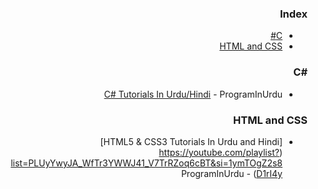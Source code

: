<div dir="rtl" markdown="1">

### Index

* [C#](#csharp)
* [HTML and CSS](#html-and-css)


### <a id="csharp"></a>C#&lrm;

* [C# Tutorials In Urdu/Hindi](https://youtube.com/playlist?list=PLUyYwyJA_WfQd5zeCU890TDFQAqboekyc) - ProgramInUrdu


### HTML and CSS

* [HTML5 & CSS3 Tutorials In Urdu and Hindi] (https://youtube.com/playlist?list=PLUyYwyJA_WfTr3YWWJ41_V7TrRZoq6cBT&si=1ymTOgZ2s8D1rI4y) - ProgramInUrdu
